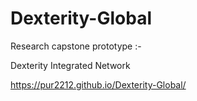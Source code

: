 # Dexterity-Global

Research capstone prototype :-

Dexterity Integrated Network

https://pur2212.github.io/Dexterity-Global/
